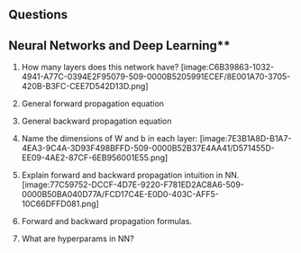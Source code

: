 ## Questions

## Neural Networks and Deep Learning**

1. How many layers does this network have?
[image:C6B39863-1032-4941-A77C-0394E2F95079-509-0000B5205991ECEF/8E001A70-3705-420B-B3FC-CEE7D542D13D.png]

2. General forward propagation equation
3. General backward propagation equation
4. Name the dimensions of W and b in each layer:
[image:7E3B1A8D-B1A7-4EA3-9C4A-3D93F498BFFD-509-0000B52B37E4AA41/D571455D-EE09-4AE2-87CF-6EB956001E55.png]

5. Explain forward and backward propagation intuition in NN.
[image:77C59752-DCCF-4D7E-9220-F781ED2AC8A6-509-0000B50BA040D77A/FCD17C4E-E0D0-403C-AFF5-10C66DFFD081.png]
6. Forward and backward propagation formulas.
7. What are hyperparams in NN?

